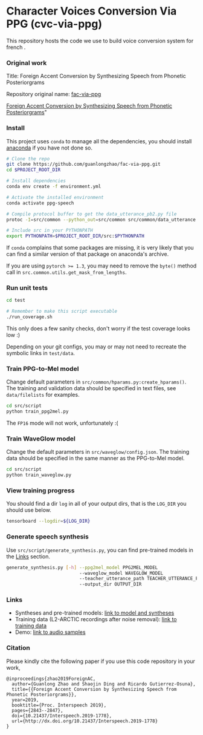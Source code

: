 # Character Voices Conversion Via PPG (cvc-via-ppg)

This repository hosts the code we use to build voice conversion system for french . 


### Original work 

Title: Foreign Accent Conversion by Synthesizing Speech from Phonetic Posteriorgrams

Repository original name: [fac-via-ppg](https://github.com/guanlongzhao/fac-via-ppg.git)

[Foreign Accent Conversion by Synthesizing Speech from Phonetic Posteriorgrams](https://www.isca-speech.org/archive/Interspeech_2019/pdfs/1778.pdf)"

### Install

This project uses `conda` to manage all the dependencies, you should install [anaconda](https://anaconda.org/) if you have not done so. 

```bash
# Clone the repo
git clone https://github.com/guanlongzhao/fac-via-ppg.git
cd $PROJECT_ROOT_DIR

# Install dependencies
conda env create -f environment.yml

# Activate the installed environment
conda activate ppg-speech

# Compile protocol buffer to get the data_utterance_pb2.py file
protoc -I=src/common --python_out=src/common src/common/data_utterance.proto

# Include src in your PYTHONPATH
export PYTHONPATH=$PROJECT_ROOT_DIR/src:$PYTHONPATH
```

If `conda` complains that some packages are missing, it is very likely that you can find a similar version of that package on anaconda's archive.

If you are using `pytorch >= 1.3`, you may need to remove the `byte()` method call in `src.common.utils.get_mask_from_lengths`.

### Run unit tests

```bash
cd test

# Remember to make this script executable
./run_coverage.sh
```

This only does a few sanity checks, don't worry if the test coverage looks low :)

Depending on your git configs, you may or may not need to recreate the symbolic links in `test/data`.

### Train PPG-to-Mel model
Change default parameters in `src/common/hparams.py:create_hparams()`.
The training and validation data should be specified in text files, see `data/filelists` for examples.

```bash
cd src/script
python train_ppg2mel.py
```
The `FP16` mode will not work, unfortunately :(

### Train WaveGlow model
Change the default parameters in `src/waveglow/config.json`. The training data should be specified in the same manner as the PPG-to-Mel model.

```bash
cd src/script
python train_waveglow.py
```

### View training progress
You should find a dir `log` in all of your output dirs, that is the `LOG_DIR` you should use below.

```bash
tensorboard --logdir=${LOG_DIR}
```

### Generate speech synthesis
Use `src/script/generate_synthesis.py`, you can find pre-trained models in the [Links](#Links) section.

```bash
generate_synthesis.py [-h] --ppg2mel_model PPG2MEL_MODEL
                           --waveglow_model WAVEGLOW_MODEL
                           --teacher_utterance_path TEACHER_UTTERANCE_PATH
                           --output_dir OUTPUT_DIR
```

### Links

- Syntheses and pre-trained models: [link to model and syntheses](https://drive.google.com/file/d/1nye-CAGyz3diM5Q80s0iuBYgcIL_cqrs/view?usp=sharing)
- Training data (L2-ARCTIC recordings after noise removal): [link to training data](https://drive.google.com/file/d/1WnBHAfjEKdFTBDv5D6DxRnlcvfiODBgy/view?usp=sharing)
- Demo: [link to audio samples](https://guanlongzhao.github.io/demo/fac-via-ppg)

### Citation
Please kindly cite the following paper if you use this code repository in your work,

```
@inproceedings{zhao2019ForeignAC,
  author={Guanlong Zhao and Shaojin Ding and Ricardo Gutierrez-Osuna},
  title={{Foreign Accent Conversion by Synthesizing Speech from Phonetic Posteriorgrams}},
  year=2019,
  booktitle={Proc. Interspeech 2019},
  pages={2843--2847},
  doi={10.21437/Interspeech.2019-1778},
  url={http://dx.doi.org/10.21437/Interspeech.2019-1778}
}
```
